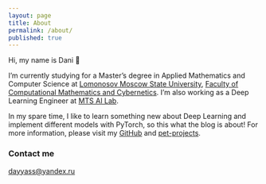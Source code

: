 ```yaml
---
layout: page
title: About
permalink: /about/
published: true
---
```


Hi, my name is Dani 👋

I’m currently studying for a Master’s degree in Applied Mathematics and Computer Science at [Lomonosov Moscow State University](https://www.msu.ru/index.php), [Faculty of Computational Mathematics and Cybernetics](https://cs.msu.ru). I’m also working as a Deep Learning Engineer at [MTS AI Lab](https://moskva.mts.ru/about/media-centr/soobshheniya-kompanii/novosti-mts-v-rossii-i-mire/2020-03-02/mts-i-skolteh-otkryli-laboratoriyu-iskusstvennogo-intellekta).

In my spare time, I like to learn something new about Deep Learning and implement different models with PyTorch, so this what the blog is about!
For more information, please visit my [GitHub](https://github.com/dayyass) and [pet-projects](https://dayyass.github.io/pet_projects).

### Contact me

[dayyass@yandex.ru](mailto:dayyass@yandex.ru)

